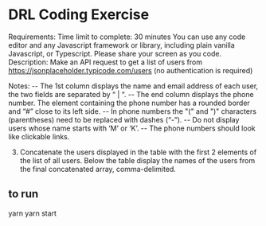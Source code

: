 # DRL Coding Exercise

Requirements:
Time limit to complete: 30 minutes
You can use any code editor and any Javascript framework or library, including plain vanilla Javascript, or Typescript. Please share your screen as you code.
Description:
Make an API request to get a list of users from https://jsonplaceholder.typicode.com/users (no authentication is required)

Notes:
-- The 1st column displays the name and email address of each user, the two fields are separated by “ | “.
-- The end column displays the phone number. The element containing the phone number has a rounded border and “#” close to its left side.
-- In phone numbers the "(" and ")" characters (parentheses) need to be replaced with dashes (“-”).
-- Do not display users whose name starts with ‘M’ or ‘K’.
-- The phone numbers should look like clickable links.

3. Concatenate the users displayed in the table with the first 2 elements of the list of all users. Below the table display the names of the users from the final concatenated array, comma-delimited.

## to run

yarn
yarn start
